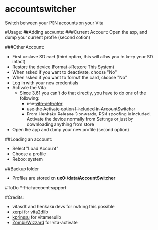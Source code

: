 # accountswitcher
Switch between your PSN accounts on your Vita

#Usage:
##Adding accounts:
###Current Account:
Open the app, and dump your current profile (second option)

###Other Account:
* First unslave SD card (third option, this will allow you to keep your SD intact)
* Restore the device (Format->Restore This System)
* When asked if you want to deactivate, choose "No"
* When asked if you want to format the card, choose "No"
* Log in with your new credentials
* Activate the Vita
  * Since 3.61 you can't do that directly, you have to do one of the following:
    * ~~use [vita-activator](https://github.com/ZombieWizzard/vita-activator)~~
    * ~~use the Activate option I included in AccountSwitcher~~
    * From Henkaku Release 3 onwards, PSN spoofing is included. Activate the device normally from Settings or just by downloading anything from store
* Open the app and dump your new profile (second option)

##Loading an account:
* Select "Load Account"
* Choose a profile
* Reboot system

##Backup folder
* Profiles are stored on __ux0:/data/AccountSwitcher__

#ToDo
~~* Trial account support~~

#Credits:
* vitasdk and henkaku devs for making this possible
* [xerpi](https://github.com/xerpi) for vita2dlib
* [kprinssu](https://github.com/kprinssu) for vitamenulib
* [ZombieWizzard](https://github.com/ZombieWizzard) for vita-activate

